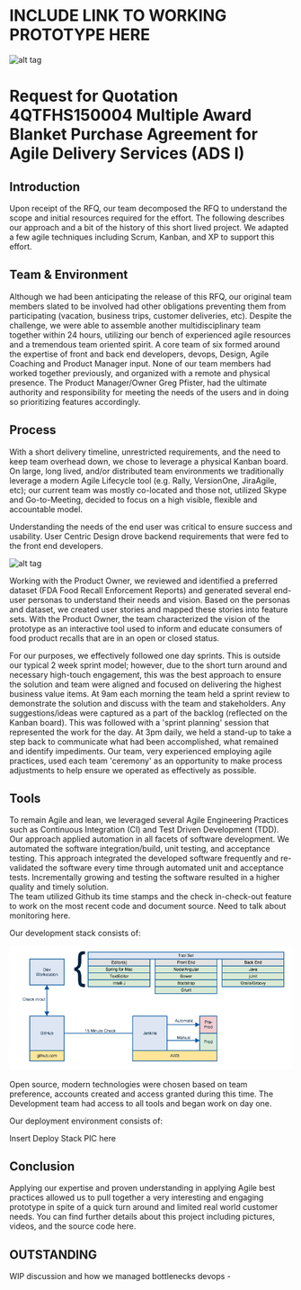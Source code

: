 # INCLUDE LINK TO WORKING PROTOTYPE HERE

![alt tag](https://github.com/AccentureFed/jigsaw-documentation/blob/master/images/response-images/proposal-header.png?raw=true)

# Request for Quotation 4QTFHS150004 Multiple Award Blanket Purchase Agreement for Agile Delivery Services (ADS I) 

## Introduction
Upon receipt of the RFQ, our team decomposed the RFQ to understand the scope and initial resources required for the effort. The following describes our approach and a bit of the history of this short lived project.  We adapted a few agile techniques including Scrum, Kanban, and XP to support this effort. 

## Team & Environment
Although we had been anticipating the release of this RFQ, our original team members slated to be involved had other obligations preventing them from participating (vacation, business trips, customer deliveries, etc).  Despite the challenge, we were able to assemble another multidisciplinary team together within 24 hours, utilizing our bench of experienced agile resources and a tremendous team oriented spirit.  A core team of six formed around the expertise of front and back end developers, devops, Design, Agile Coaching and Product Manager input. None of our team members had worked together previously, and organized with a remote and physical presence.  The Product Manager/Owner Greg Pfister, had the ultimate authority and responsibility for meeting the needs of the users and in doing so prioritizing features accordingly.

## Process
With a short delivery timeline, unrestricted requirements, and the need to keep team overhead down, we chose to leverage a physical Kanban board.  On large, long lived, and/or distributed team environments we  traditionally leverage a modern Agile Lifecycle tool (e.g. Rally, VersionOne, JiraAgile, etc); our current team was mostly co-located and those not, utilized Skype and Go-to-Meeting, decided to focus on a high visible, flexible and accountable model.  

Understanding the needs of the end user was critical to ensure success and usability.  User Centric Design drove backend requirements that were fed to the front end developers.

![alt tag](https://github.com/AccentureFed/jigsaw-documentation/blob/master/images/response-images/human-productowner.png?raw=true)

Working with the Product Owner, we reviewed and identified a preferred dataset (FDA Food Recall Enforcement Reports) and generated several end-user personas to understand their needs and vision.  Based on the personas and dataset, we created user stories and mapped these stories into feature sets.  With the Product Owner, the team characterized the vision of the prototype as an interactive tool used to inform and educate consumers of food product recalls that are in an open or closed status. 

For our purposes, we effectively followed one day sprints.  This is outside our typical 2 week sprint model; however, due to the short turn around and necessary high-touch engagement, this was the best approach to ensure the solution and team were aligned and focused on delivering the highest business value items. At 9am each morning the team held a sprint review to demonstrate the solution and discuss with the team and stakeholders.  Any suggestions/ideas were captured as a part of the backlog (reflected on the Kanban board).  This was followed with a 'sprint planning' session that represented the work for the day.  At 3pm daily, we held a stand-up to take a step back to communicate what had been accomplished, what remained and identify impediments.  Our team, very experienced employing agile practices, used each team 'ceremony' as an opportunity to make process adjustments to help ensure we operated as effectively as possible.

## Tools
To remain Agile and lean, we leveraged several Agile Engineering Practices such as Continuous
Integration (CI) and Test Driven Development (TDD). Our approach applied automation in all facets of software development. We automated the software integration/build, unit testing, and acceptance testing. This approach integrated the developed software frequently and re-validated the software every time through automated unit and acceptance tests. Incrementally growing and testing the software resulted in a higher quality and timely solution.  
The team utilized Github its time stamps and the check in-check-out feature to work on the most recent code and document source.
Need to talk about monitoring here.

Our development stack consists of:

![alt tag](/images/design/tool-diagram.png)

Open source, modern technologies were chosen based on team preference, accounts created and access granted during this time. The Development team had access to all tools and began work on day one.


Our deployment environment consists of:

Insert Deploy Stack PIC here



## Conclusion
Applying our expertise and proven understanding in applying Agile best practices allowed us to pull together a very interesting and engaging prototype in spite of a quick turn around and limited real world customer needs.  You can find further details about this project including pictures, videos, and the source code here.

## OUTSTANDING
WIP discussion and how we managed bottlenecks
devops - 

